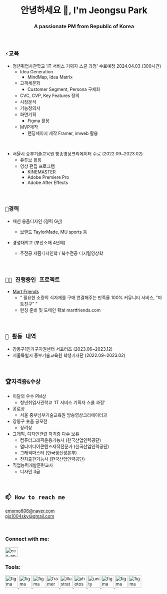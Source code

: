 <h1 align="center">안녕하세요 👋, I'm Jeongsu Park</h1>
<h3 align="center">A passionate PM from Republic of Korea</h3>

<br>
  
## `⚡교육`

- 청년취업사관학교 'IT 서비스 기획자 스쿨 과정' 수료예정 2024.04.03 (300시간)
    - Idea Generation
        - MindMap, Idea Matrix
    - 고객세분화
        - Customer Segment, Persona 구체화
    - CVC, CVP, Key Features 정의
    - 시장분석
    - 기능정의서
    - 화면기획
        - Figma 활용
    - MVP제작 
        - 랜딩페이지 제작 Framer, imweb 활용
<br>

- 서울시 중부기술교육원 방송영상크리에이터 수료 (2022.09~2023.02)
    - 유튜브 활용
    - 영상 편집 프로그램
        - KINEMASTER
        - Adobe Premiere Pro
        - Adobe After Effects
<br>  

## `🌱경력`
- 패션 용품디자인 (경력 6년)
    - 브랜드 TaylorMade, MU sports 등
 
- 경성대학교 (부산소재 4년제)
    - 주전공 제품디자인학 / 복수전공 디지털영상학
 
<br>

## `👨‍💻 진행중인 프로젝트`

- [Mart Friends](https://martfriend.imweb.me/)
    - “ 필요한 소량의 식자재를 구매 연결해주는 만족율 100% 커뮤니티 서비스, "마트친구" ”
    - 런칭 준비 및 도메인 확보 martfriends.com

<br>

## `🔭 활동 내역` 

- 강동구1인가구지원센터 서포터즈 (2023.06~2023.12)
- 서울특별시 중부기술교육원 학생기자단 (2022.09~2023.02)

<br>

## `🏆자격증&수상`
- 이달의 우수 PM상
    - 청년취업사관학교 'IT 서비스 기획자 스쿨 과정'
- 공로상
    - 서울 중부남부기술교육원 방송영상크리에이터과
- 강동구 숏폼 공모전
    - 장려상
- 그래픽, 디자인관련 자격증 다수 보유
    - 컴퓨터그래픽운용기능사 (한국산업인력공단)
    - 멀티미디어콘텐츠제작전문가 (한국산업인력공단)
    - 그래픽마스터 (한국생산성본부)
    - 전자출판기능사 (한국산업인력공단)
- 직업능력개발훈련교사
    - 디자인 3급

<br>

## `📫 How to reach me`
emomo606@naver.com
<br>
pjs1004sky@gmail.com

<br>
<h3 align="left">Connect with me:</h3>
<p align="left">
<a href="https://instagram.com/eco_ann" target="blank"><img align="center" src="https://raw.githubusercontent.com/rahuldkjain/github-profile-readme-generator/master/src/images/icons/Social/instagram.svg" alt="eco_ann" height="30" width="40" /></a>
</p>

<h3 align="left">Tools:</h3>
<p align="left"> <a href="https://www.figma.com/" target="_blank" rel="noreferrer"> <img src="https://www.vectorlogo.zone/logos/figma/figma-icon.svg" alt="figma" width="40" height="40"/> </a> <a href="https://excalidraw.com/)" target="_blank" rel="noreferrer"> <img src="https://docs.excalidraw.com/img/logo.svg" alt="figma" width="40" height="40"/>  </a> <a href="https://obsidian.md/)" target="_blank" rel="noreferrer"> <img src="https://upload.wikimedia.org/wikipedia/commons/thumb/1/10/2023_Obsidian_logo.svg/1024px-2023_Obsidian_logo.svg.png" alt="figma" width="40" height="40"/></a> <a href="https://www.framer.com/" target="_blank" rel="noreferrer"> <img src="https://www.vectorlogo.zone/logos/framer/framer-icon.svg" alt="framer" width="40" height="40"/> </a> <a href="https://www.adobe.com/in/products/illustrator.html" target="_blank" rel="noreferrer"> <img src="https://www.vectorlogo.zone/logos/adobe_illustrator/adobe_illustrator-icon.svg" alt="illustrator" width="40" height="40"/> </a> <a href="https://www.photoshop.com/en" target="_blank" rel="noreferrer"> <img src="https://cdn.icon-icons.com/icons2/2107/PNG/512/file_type_photoshop_icon_130268.png" alt="photoshop" width="40" height="40"/> </a> <a href="https://unity.com/" target="_blank" rel="noreferrer"> <img src="https://www.vectorlogo.zone/logos/unity3d/unity3d-icon.svg" alt="unity" width="40" height="40"/> </a> <a href="https://kinemaster.com/" target="_blank" rel="noreferrer"> <img src="https://i.namu.wiki/i/awEn_E81StWQHWzcLaZKbHiW2DEF2-c3_OmnsHevKryEFk_Z779_awHDV0QP6CcgDhQKkuqI6QSxI6PLTsBUpg.svg" alt="figma" width="40" height="40"/> </a> <a href="https://vrew.voyagerx.com/" target="_blank" rel="noreferrer"> <img src="https://static.wixstatic.com/media/a00f26_a5eda8f76616415497c85be28ab3d5c0~mv2.png/v1/fill/w_372,h_372,al_c,q_85,usm_0.66_1.00_0.01,enc_auto/vrew%20%EB%B3%B4%EC%9D%B4%EC%A0%80%EC%97%91%EC%8A%A4%20%ED%99%88%ED%8E%98%EC%9D%B4%EC%A7%80.png" alt="figma" width="40" height="40"/></a> <a href="https://www.miricanvas.com/" target="_blank" rel="noreferrer"> <img src="https://www.miricanvas.com/page/wp-content/uploads/2023/11/cropped-%E1%84%86%E1%85%B5%E1%84%85%E1%85%B5%E1%84%8F%E1%85%A2%E1%86%AB%E1%84%87%E1%85%A5%E1%84%89%E1%85%B32.0_%E1%84%8B%E1%85%A2%E1%86%B8%E1%84%8B%E1%85%A1%E1%84%8B%E1%85%B5%E1%84%8F%E1%85%A9%E1%86%AB.png" alt="figma" width="40" height="40"/></p>

